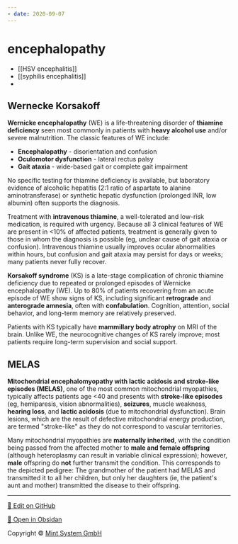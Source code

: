 ```yaml
---
- date: 2020-09-07
---
```


# encephalopathy

- [[HSV encephalitis]]
- [[syphilis encephalitis]]
-

## Wernecke Korsakoff

<!-- Wernicke sx, treatment. Korsakoff sx -->

**Wernicke encephalopathy** (WE) is a life-threatening disorder of **thiamine deficiency** seen most commonly in patients with **heavy alcohol use** and/or severe malnutrition. The classic features of WE include:

- **Encephalopathy** - disorientation and confusion
- **Oculomotor dysfunction** - lateral rectus palsy
- **Gait ataxia** - wide-based gait or complete gait impairment

No specific testing for thiamine deficiency is available, but laboratory evidence of alcoholic hepatitis (2:1 ratio of aspartate to alanine  aminotransferase) or synthetic hepatic dysfunction (prolonged INR, low  albumin) often supports the diagnosis.

Treatment with **intravenous thiamine**, a well-tolerated and low-risk medication, is required with urgency.  Because all 3 clinical features of WE are present in <10% of affected patients, treatment is generally given to those in whom the diagnosis  is possible (eg, unclear cause of gait ataxia or confusion).  Intravenous thiamine usually improves ocular abnormalities within hours, but confusion and gait ataxia may persist for days or weeks; many  patients never fully recover.

**Korsakoff syndrome** (KS) is a  late-stage complication of chronic thiamine deficiency due to repeated  or prolonged episodes of Wernicke encephalopathy (WE). Up to 80% of  patients recovering from an acute episode of WE show signs of KS,  including significant **retrograde** and **anterograde amnesia**, often with **confabulation**. Cognition, attention, social behavior, and long-term memory are relatively preserved.

Patients with KS typically have **mammillary body atrophy** on MRI of the brain. Unlike WE, the neurocognitive changes of KS  rarely improve; most patients require long-term supervision and social  support.

## MELAS

<!-- mitochondrial enceophalopathy is, sx, inheritance -->

**Mitochondrial encephalomyopathy with lactic acidosis and stroke-like episodes (MELAS)**, one of the most common mitochondrial myopathies, typically affects patients age <40 and presents with **stroke-like episodes** (eg, hemiparesis, vision abnormalities), **seizures**, muscle weakness, **hearing loss**, and **lactic acidosis** (due to mitochondrial dysfunction). Brain lesions, which are the  result of defective mitochondrial energy production, are termed  "stroke-like" as they do not correspond to vascular territories.

Many mitochondrial myopathies are **maternally inherited**, with the condition being passed from the affected mother to **male and female offspring** (although heteroplasmy can result in variable clinical expression); however, **male** offspring do **not** further transmit the condition. This corresponds to the depicted  pedigree: The grandmother of the patient had MELAS and transmitted it  to all her children, but only her daughters (ie, the patient's aunt and  mother) transmitted the disease to their offspring.


<hr>

[📝 Edit on GitHub](https://github.com/Mint-System/Knowledge/blob/master/encephalopathy.md)

[📂 Open in Obsidan](obsidian://open?vault=Knowledge%20Mint%20System&file=encephalopathy.md ':target=_self')

<footer>Copyright © <a href="https://www.mint-system.ch/">Mint System GmbH</a></footer>